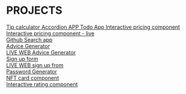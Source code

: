 # PROJECTS
<a href=https://github.com/dachidavituri/tip-calculator>
    Tip calculator
</a>
<a href=https://github.com/dachidavituri/Accordion-app>
    Accordion APP
</a>
<a href=https://github.com/dachidavituri/Todo-app>
    Todo App
</a>
<a href=https://github.com/dachidavituri/Interactive-pricing-component>
    Interactive pricing component
</a>
<br>
<a href=https://dachidavituri.github.io/Interactive-pricing-component/>
    Interactive pricing component - live
</a>
<br>
<a href=https://github.com/dachidavituri/Github_seach_app>
    Github Search app
</a>
<br>
<a href=https://github.com/dachidavituri/adive-generator>
    Advice Generator 
</a>
<br>
<a href=https://dachidavituri.github.io/adive-generator/>
    LIVE WEB Advice Generator
</a>
<br>
<a href=https://github.com/dachidavituri/sign-up-form>
    Sign up form
</a>
<br>
<a href=https://dachidavituri.github.io/sign-up-form/>
    LIVE WEB sign up from
</a>
<br>
<a href=https://github.com/dachidavituri/password-generator-app>
    Password Generator 
</a>
<br>
<a href=https://github.com/dachidavituri/nft-card-compoennt-react>
    NFT card component
</a>
<br>
<a href=https://github.com/dachidavituri/rating-component-react>
    Interactive rating component
</a>
